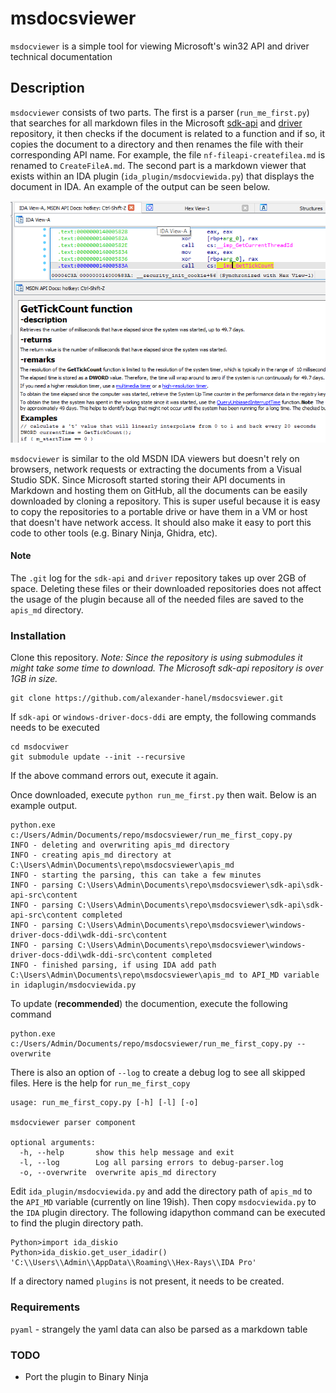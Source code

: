 # msdocsviewer
`msdocviewer` is a simple tool for viewing Microsoft's win32 API and driver technical documentation

## Description
`msdocviewer` consists of two parts. The first is a parser (`run_me_first.py`) that searches for all markdown files in the Microsoft [sdk-api](https://github.com/MicrosoftDocs/sdk-api) and [driver](https://github.com/MicrosoftDocs/windows-driver-docs-ddi) repository, it then checks if the document is related to a function and if so, it copies the document to a directory and then renames the file with their corresponding API name. For example, the file `nf-fileapi-createfilea.md` is renamed to `CreateFileA.md`. The second part is a markdown viewer that exists within an IDA plugin (`ida_plugin/msdocviewida.py`) that displays the document in IDA. An example of the output can be seen below. 

![Example](./img/preview.png "Optional title")

`msdocviewer` is similar to the old MSDN IDA viewers but doesn't rely on browsers, network requests or extracting the documents from a Visual Studio SDK. Since Microsoft started storing their API documents in Markdown and hosting them on GitHub, all the documents can be easily downloaded by cloning a repository. This is super useful because it is easy to copy the repositories to a portable drive or have them in a VM or host that doesn't have network access. It should also make it easy to port this code to other tools (e.g. Binary Ninja, Ghidra, etc).

#### Note
 The `.git` log for the `sdk-api` and `driver` repository takes up over 2GB of space. Deleting these files or their downloaded repositories does not affect the usage of the plugin because all of the needed files are saved to the `apis_md` directory. 

### Installation 
Clone this repository. *Note: Since the repository is using submodules it might take some time to download. The Microsoft sdk-api repository is over 1GB in size.*
```
git clone https://github.com/alexander-hanel/msdocsviewer.git
```
If `sdk-api` or `windows-driver-docs-ddi` are empty, the following commands needs to be executed 
```
cd msdocviwer
git submodule update --init --recursive
```
If the above command errors out, execute it again. 

Once downloaded, execute `python run_me_first.py` then wait. Below is an example output. 

```
python.exe c:/Users/Admin/Documents/repo/msdocsviewer/run_me_first_copy.py 
INFO - deleting and overwriting apis_md directory
INFO - creating apis_md directory at C:\Users\Admin\Documents\repo\msdocsviewer\apis_md
INFO - starting the parsing, this can take a few minutes
INFO - parsing C:\Users\Admin\Documents\repo\msdocsviewer\sdk-api\sdk-api-src\content
INFO - parsing C:\Users\Admin\Documents\repo\msdocsviewer\sdk-api\sdk-api-src\content completed
INFO - parsing C:\Users\Admin\Documents\repo\msdocsviewer\windows-driver-docs-ddi\wdk-ddi-src\content
INFO - parsing C:\Users\Admin\Documents\repo\msdocsviewer\windows-driver-docs-ddi\wdk-ddi-src\content completed
INFO - finished parsing, if using IDA add path C:\Users\Admin\Documents\repo\msdocsviewer\apis_md to API_MD variable in idaplugin/msdocviewida.py
```

To update (**recommended**) the documention, execute the following command 

```
python.exe c:/Users/Admin/Documents/repo/msdocsviewer/run_me_first_copy.py --overwrite
```

There is also an option of `--log` to create a debug log to see all skipped files. Here is the help for `run_me_first_copy` 

```
usage: run_me_first_copy.py [-h] [-l] [-o]

msdocviewer parser component

optional arguments:
  -h, --help       show this help message and exit
  -l, --log        Log all parsing errors to debug-parser.log
  -o, --overwrite  overwrite apis_md directory
```

Edit `ida_plugin/msdocviewida.py` and add the directory path of `apis_md` to the `API_MD` variable (currently on line 19ish). Then copy `msdocviewida.py` to the `IDA` plugin directory. The following idapython command can be executed to find the plugin directory path. 

```
Python>import ida_diskio
Python>ida_diskio.get_user_idadir()
'C:\\Users\\Admin\\AppData\\Roaming\\Hex-Rays\\IDA Pro'
```
If a directory named `plugins` is not present, it needs to be created. 

### Requirements 
`pyaml` - strangely the yaml data can also be parsed as a markdown table   

### TODO 
* Port the plugin to Binary Ninja
